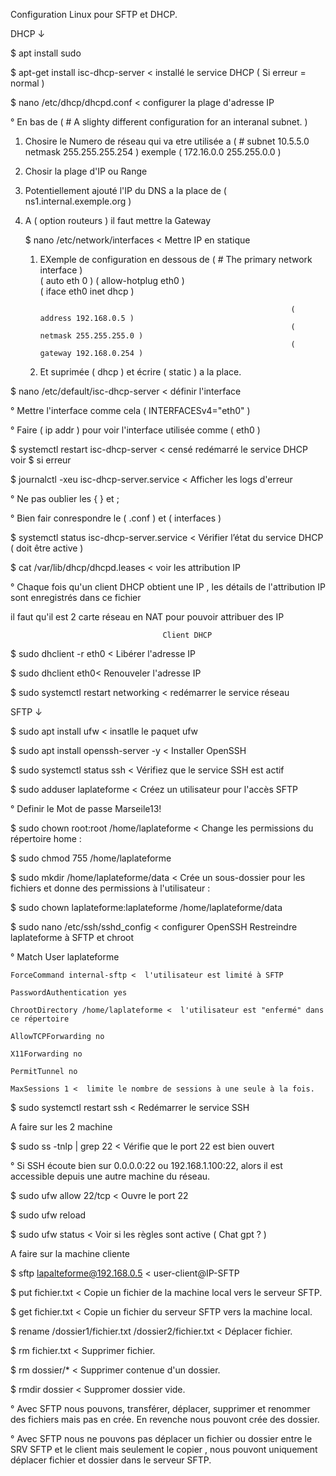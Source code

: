 Configuration Linux pour SFTP et DHCP.

DHCP ↓


$ apt install sudo


$ apt-get install isc-dhcp-server < installé le service DHCP ( Si erreur = normal ) 


$ nano /etc/dhcp/dhcpd.conf < configurer la plage d'adresse IP

° En bas de ( # A slighty different configuration for an interanal subnet. ) 

1. Chosire le Numero de réseau qui va etre utilisée a
 ( # subnet 10.5.5.0 netmask 255.255.255.254 ) exemple ( 172.16.0.0 255.255.0.0 )
 
2.  Chosir la plage d'IP ou Range

3. Potentiellement ajouté l'IP du DNS  a la place de ( ns1.internal.exemple.org )

4. A ( option routeurs ) il faut mettre la Gateway
 
 
   $ nano /etc/network/interfaces < Mettre IP en statique
 
   1. EXemple de configuration en dessous de ( # The primary network interface )    
                                                                  ( auto eth 0 ) 
                                                                  ( allow-hotplug eth0 )                                                  
                                                                  ( iface eth0 inet dhcp )                                                    
                                                   
                                                                  ( address 192.168.0.5 )
                                                                  ( netmask 255.255.255.0 ) 
                                                                  ( gateway 192.168.0.254 )                       
   
   3. Et suprimée ( dhcp ) et écrire ( static ) a la place.
   
                                                                                                                      
  $  nano /etc/default/isc-dhcp-server < définir l'interface

° Mettre l'interface comme cela ( INTERFACESv4="eth0" )

° Faire ( ip addr ) pour voir l'interface utilisée comme ( eth0 )


$ systemctl restart isc-dhcp-server < censé redémarré le service DHCP voir
$ si erreur 


$  journalctl -xeu  isc-dhcp-server.service < Afficher les logs d'erreur

° Ne pas oublier les { }  et ;

° Bien fair conrespondre le ( .conf ) et ( interfaces )  


$ systemctl status isc-dhcp-server.service < Vérifier l’état du service DHCP ( doit être active )


$  cat /var/lib/dhcp/dhcpd.leases < voir les attribution IP 
 
 ° Chaque fois qu'un client DHCP obtient une IP , les détails de l'attribution IP sont enregistrés dans ce fichier
 
 il faut qu'il est 2 carte réseau en NAT pour pouvoir attribuer des IP 
 
 
 
                                      Client DHCP  
  
  
  $ sudo dhclient -r eth0 < Libérer l'adresse IP

$ sudo dhclient eth0< Renouveler l'adresse IP

$ sudo systemctl restart networking <  redémarrer le service réseau 



SFTP ↓ 
                                      
                                                                                                                              
                      
$ sudo apt install ufw < insatlle le paquet ufw 


$ sudo apt install openssh-server -y < Installer OpenSSH


$ sudo systemctl status ssh < Vérifiez que le service SSH est actif


$ sudo adduser laplateforme < Créez un utilisateur pour l'accès SFTP

° Definir le Mot de passe Marseile13!


$ sudo chown root:root /home/laplateforme < Change les permissions du répertoire home :


$ sudo chmod 755 /home/laplateforme


$ sudo mkdir /home/laplateforme/data < Crée un sous-dossier pour les fichiers et donne des permissions à l'utilisateur :


$ sudo chown laplateforme:laplateforme /home/laplateforme/data


$ sudo nano /etc/ssh/sshd_config < configurer OpenSSH Restreindre laplateforme à SFTP et chroot


°  Match User laplateforme
   
    ForceCommand internal-sftp <  l'utilisateur est limité à SFTP

    PasswordAuthentication yes

    ChrootDirectory /home/laplateforme <  l'utilisateur est "enfermé" dans ce répertoire

    AllowTCPForwarding no

    X11Forwarding no

    PermitTunnel no

    MaxSessions 1 <  limite le nombre de sessions à une seule à la fois.


$ sudo systemctl restart ssh < Redémarrer le service SSH


A faire sur les 2 machine 


$ sudo  ss -tnlp | grep 22 < Vérifie que le port 22 est bien ouvert

° Si SSH écoute bien sur 0.0.0.0:22 ou 192.168.1.100:22, alors il est accessible depuis une autre machine du réseau.


$ sudo ufw allow 22/tcp < Ouvre le port 22


$ sudo ufw reload


$ sudo ufw status < Voir si les règles sont active  ( Chat gpt ? ) 

A faire sur la machine cliente 


$ sftp lapalteforme@192.168.0.5 < user-client@IP-SFTP


$  put fichier.txt < Copie un fichier de la machine local vers le serveur SFTP.


$ get fichier.txt < Copie un fichier du serveur SFTP vers la machine local.


$ rename /dossier1/fichier.txt  /dossier2/fichier.txt < Déplacer fichier. 


$ rm fichier.txt < Supprimer fichier.


$  rm dossier/* < Supprimer contenue d'un dossier.


$ rmdir dossier < Suppromer dossier vide.


° Avec SFTP nous pouvons, transférer, déplacer, supprimer et renommer des fichiers
  mais pas en crée. En revenche nous pouvont crée des dossier.

° Avec SFTP nous ne pouvons pas déplacer un fichier ou dossier entre le SRV SFTP et le client mais seulement le copier , nous pouvont uniquement déplacer
   fichier et dossier dans le serveur SFTP.   


                                                                                                    
                                                                                                                              
                                                                                                                              

